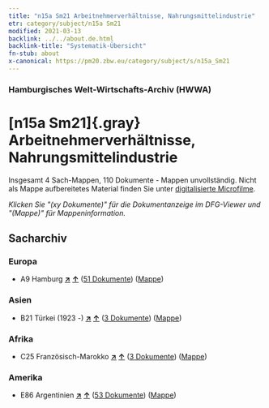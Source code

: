 ```yaml
---
title: "n15a Sm21 Arbeitnehmerverhältnisse, Nahrungsmittelindustrie"
etr: category/subject/n15a Sm21
modified: 2021-03-13
backlink: ../../about.de.html
backlink-title: "Systematik-Übersicht"
fn-stub: about
x-canonical: https://pm20.zbw.eu/category/subject/s/n15a_Sm21
---
```


### Hamburgisches Welt-Wirtschafts-Archiv (HWWA)
# [n15a Sm21]{.gray}&#8201; Arbeitnehmerverhältnisse, Nahrungsmittelindustrie&#160; 




Insgesamt 4 Sach-Mappen, 110 Dokumente - Mappen unvollständig.
Nicht als Mappe aufbereitetes Material finden Sie unter [digitalisierte Microfilme](/film/h1_sh.de.html).

_Klicken Sie "(xy Dokumente)" für die Dokumentanzeige im DFG-Viewer und "(Mappe)" für Mappeninformation._

## Sacharchiv




### Europa

- A9 Hamburg [**&nearr;**](../../../geo/i/140905/about.de.html "Hamburg (alle Mappen)") [**&uarr;**](../../../geo/about.de.html#A9 "Ländersystematik") (<a href="https://pm20.zbw.eu/dfgview/sh/140905,145224" title="über: Hamburg : Arbeitnehmerverhältnisse, Nahrungsmittelindustrie" target="_blank">51 Dokumente</a>) ([Mappe](../../../../folder/sh/1409xx/140905/1452xx/145224/about.de.html))

### Asien

- B21 Türkei (1923 -) [**&nearr;**](../../../geo/i/141111/about.de.html "Türkei (1923 -) (alle Mappen)") [**&uarr;**](../../../geo/about.de.html#B21 "Ländersystematik") (<a href="https://pm20.zbw.eu/dfgview/sh/141111,145224" title="über: Türkei (1923 -) : Arbeitnehmerverhältnisse, Nahrungsmittelindustrie" target="_blank">3 Dokumente</a>) ([Mappe](../../../../folder/sh/1411xx/141111/1452xx/145224/about.de.html))

### Afrika

- C25 Französisch-Marokko [**&nearr;**](../../../geo/i/141358/about.de.html "Französisch-Marokko (alle Mappen)") [**&uarr;**](../../../geo/about.de.html#C25 "Ländersystematik") (<a href="https://pm20.zbw.eu/dfgview/sh/141358,145224" title="über: Französisch-Marokko : Arbeitnehmerverhältnisse, Nahrungsmittelindustrie" target="_blank">3 Dokumente</a>) ([Mappe](../../../../folder/sh/1413xx/141358/1452xx/145224/about.de.html))

### Amerika

- E86 Argentinien [**&nearr;**](../../../geo/i/141692/about.de.html "Argentinien (alle Mappen)") [**&uarr;**](../../../geo/about.de.html#E86 "Ländersystematik") (<a href="https://pm20.zbw.eu/dfgview/sh/141692,145224" title="über: Argentinien : Arbeitnehmerverhältnisse, Nahrungsmittelindustrie" target="_blank">53 Dokumente</a>) ([Mappe](../../../../folder/sh/1416xx/141692/1452xx/145224/about.de.html))


